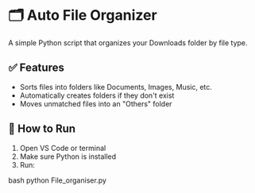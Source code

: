 # 🗂 Auto File Organizer

A simple Python script that organizes your Downloads folder by file type.

## ✅ Features

- Sorts files into folders like Documents, Images, Music, etc.
- Automatically creates folders if they don't exist
- Moves unmatched files into an "Others" folder

## 🚀 How to Run

1. Open VS Code or terminal
2. Make sure Python is installed
3. Run:

bash
python File_organiser.py